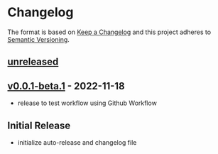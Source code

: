 # Changelog

The format is based on [Keep a Changelog](http://keepachangelog.com/) and this project adheres to [Semantic Versioning](http://semver.org/).

## [unreleased](https://github.com/uzh/pool/tree/HEAD)

## [v0.0.1-beta.1](https://github.com/uzh/pool/tree/v0.0.1-beta.1) - 2022-11-18

- release to test workflow using Github Workflow

## Initial Release

- initialize auto-release and changelog file
